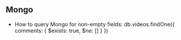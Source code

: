 ## Mongo
- How to query Mongo for non-empty fields: db.videos.findOne({ comments: { $exists: true, $ne: [] } })
